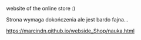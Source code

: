 website of the online store :)

Strona wymaga dokończenia ale jest bardo fajna...

https://marcindn.github.io/webside_Shop/nauka.html
